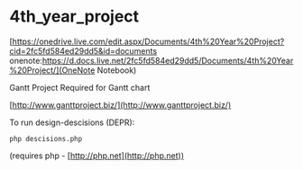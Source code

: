 # 4th_year_project

[https://onedrive.live.com/edit.aspx/Documents/4th%20Year%20Project?cid=2fc5fd584ed29dd5&id=documents
onenote:https://d.docs.live.net/2fc5fd584ed29dd5/Documents/4th%20Year%20Project/](OneNote Notebook)

Gantt Project Required for Gantt chart

[http://www.ganttproject.biz/](http://www.ganttproject.biz/)

To run design-descisions (DEPR):
	
```
php descisions.php
```

(requires php - [http://php.net](http://php.net))
